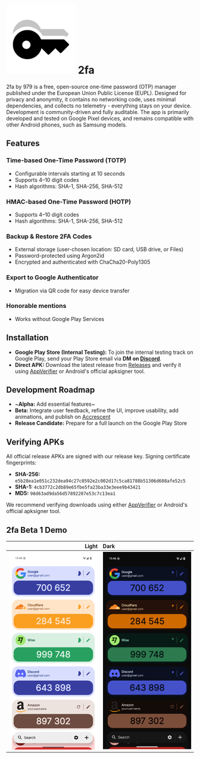 # ![2fa Icon](./assets/icon.svg) 2fa

2fa by 979 is a free, open-source one-time password (OTP) manager published under the European Union Public License (EUPL). Designed for privacy and anonymity, it contains no networking code, uses minimal dependencies, and collects no telemetry - everything stays on your device. Development is community-driven and fully auditable. The app is primarily developed and tested on Google Pixel devices, and remains compatible with other Android phones, such as Samsung models.

## Features
### Time-based One-Time Password (TOTP)
- Configurable intervals starting at 10 seconds
- Supports 4–10 digit codes
- Hash algorithms: SHA-1, SHA-256, SHA-512

### HMAC-based One-Time Password (HOTP)
- Supports 4–10 digit codes
- Hash algorithms: SHA-1, SHA-256, SHA-512

### Backup & Restore 2FA Codes
- External storage (user-chosen location: SD card, USB drive, or Files)
- Password-protected using Argon2id
- Encrypted and authenticated with ChaCha20-Poly1305

### Export to Google Authenticator
- Migration via QR code for easy device transfer

### Honorable mentions
- Works without Google Play Services

## Installation

- **Google Play Store (Internal Testing):** To join the internal testing track on Google Play, send your Play Store email via **DM on [Discord](https://discord.com/invite/zxgXNzhYJu)**.
- **Direct APK:** Download the latest release from [Releases](https://github.com/979st/2fa-android/releases) and verify it using [AppVerifier](https://github.com/soupslurpr/AppVerifier) or Android's official apksigner tool.

## Development Roadmap
- ~**Alpha:** Add essential features~
- **Beta:** Integrate user feedback, refine the UI, improve usability, add animations, and publish on [Accrescent](https://accrescent.app/)
- **Release Candidate:** Prepare for a full launch on the Google Play Store

## Verifying APKs
All official release APKs are signed with our release key. Signing certificate fingerprints:

- **SHA-256:** `e5b28ea1e051c232dea94c27c0592e2c002d17c5ca81788b51306d608afe52c5`
- **SHA-1:** `4cb3772c2db89e65fbe5fa23ba33e3eee9b43421`
- **MD5:** `98d63ad9da56d57892207e53c7c13ea1`

We recommend verifying downloads using either [AppVerifier](https://github.com/soupslurpr/AppVerifier) or Android's official apksigner tool.

## 2fa Beta 1 Demo
| Light | Dark |
|---:|:---|
| ![Light](assets/vc_10_light.png) | ![Dark](assets/vc_10_dark.png) |
